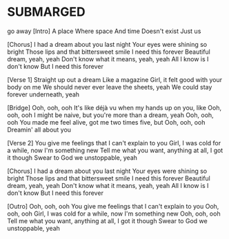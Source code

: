 # SUBMARGED
go away
  [Intro]
A place
Where space
And time
Doesn't exist
Just us

[Chorus]
I had a dream about you last night
Your eyes were shining so bright
Those lips and that bittersweet smile
I need this forever
Beautiful dream, yeah, yeah
Don't know what it means, yeah, yeah
All I know is I don't know
But I need this forever

[Verse 1]
Straight up out a dream
Like a magazine
Girl, it felt good with your body on me
We should never ever leave the sheets, yeah
We could stay forever underneath, yeah

[Bridge]
Ooh, ooh, ooh
It's like déjà vu when my hands up on you, like
Ooh, ooh, ooh
I might be naive, but you're more than a dream, yeah
Ooh, ooh, ooh
You made me feel alive, got me two times five, but
Ooh, ooh, ooh
Dreamin' all about you

[Verse 2]
You give me feelings that I can't explain to you
Girl, I was cold for a while, now I'm something new
Tell me what you want, anything at all, I got it though
Swear to God we unstoppable, yeah

[Chorus]
I had a dream about you last night
Your eyes were shining so bright
Those lips and that bittersweet smile
I need this forever
Beautiful dream, yeah, yeah
Don't know what it means, yeah, yeah
All I know is I don't know
But I need this forever

[Outro]
Ooh, ooh, ooh
You give me feelings that I can't explain to you
Ooh, ooh, ooh
Girl, I was cold for a while, now I'm something new
Ooh, ooh, ooh
Tell me what you want, anything at all, I got it though
Swear to God we unstoppable, yeah